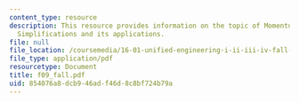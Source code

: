 ```yaml
---
content_type: resource
description: This resource provides information on the topic of Momentum-Integral
  Simplifications and its applications.
file: null
file_location: /coursemedia/16-01-unified-engineering-i-ii-iii-iv-fall-2005-spring-2006/854076a8dcb946adf46d8c8bf724b79a_f09_fall.pdf
file_type: application/pdf
resourcetype: Document
title: f09_fall.pdf
uid: 854076a8-dcb9-46ad-f46d-8c8bf724b79a
---
```

